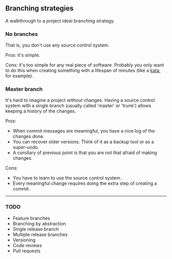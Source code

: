 ## Branching strategies

A walkthrough to a project ideal branching strategy.

### No branches

That is, you don't use any source control system.

Pros: it's simple.

Cons: it's too simple for any real piece of software. Probably you only want to do this when creating something with a lifespan of minutes (like a [kata](http://en.wikipedia.org/wiki/Kata_(programming)), for example).

### Master branch

It's hard to imagine a project without changes. Having a source control system with a single branch (usually called 'master' or 'trunk') allows keeping a history of the changes.

Pros:

- When commit messages are meaningful, you have a nice log of the changes done.
- You can recover older versions. Think of it as a backup tool or as a super-undo.
- A corollary of previous point is that you are not that afraid of making changes.

Cons:

- You have to learn to use the source control system.
- Every meaningful change requires doing the extra step of creating a commit.

---

### TODO

- Feature branches
- Branching by abstraction
- Single release branch
- Multiple release branches
- Versioning
- Code reviews
- Pull requests
